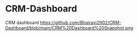 # CRM-Dashboard
CRM dashboard
https://github.com/Bhairavi2902/CRM-Dashboard/blob/main/CRM%20Dashboard%20Snapshot.png
